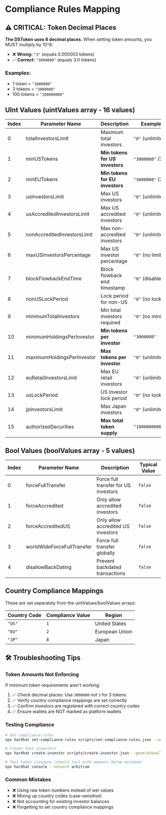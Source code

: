 # Compliance Rules Mapping

## ⚠️ **CRITICAL: Token Decimal Places**

**The DSToken uses 6 decimal places.** When setting token amounts, you MUST multiply by 10^6:

- ❌ **Wrong:** `"3"` (equals 0.000003 tokens)
- ✅ **Correct:** `"3000000"` (equals 3.0 tokens)

### Examples:
- 1 token = `"1000000"`
- 3 tokens = `"3000000"`
- 100 tokens = `"100000000"`

## UInt Values (uintValues array - 16 values)

| Index | Parameter Name | Description | Example Values |
|-------|----------------|-------------|----------------|
| 0 | totalInvestorsLimit | Maximum total investors | `"0"` (unlimited) |
| 1 | minUSTokens | **Min tokens for US investors** | `"3000000"` (3 tokens) |
| 2 | minEUTokens | **Min tokens for EU investors** | `"3000000"` (3 tokens) |
| 3 | usInvestorsLimit | Max US investors | `"0"` (unlimited) |
| 4 | usAccreditedInvestorsLimit | Max US accredited investors | `"0"` (unlimited) |
| 5 | nonAccreditedInvestorsLimit | Max non-accredited investors | `"0"` (unlimited) |
| 6 | maxUSInvestorsPercentage | Max US investor percentage | `"0"` (no limit) |
| 7 | blockFlowbackEndTime | Block flowback end timestamp | `"0"` (disabled) |
| 8 | nonUSLockPeriod | Lock period for non-US | `"0"` (no lock) |
| 9 | minimumTotalInvestors | Min total investors required | `"0"` (no minimum) |
| 10 | minimumHoldingsPerInvestor | **Min tokens per investor** | `"3000000"` |
| 11 | maximumHoldingsPerInvestor | **Max tokens per investor** | `"0"` (unlimited) |
| 12 | euRetailInvestorsLimit | Max EU retail investors | `"0"` (unlimited) |
| 13 | usLockPeriod | US investor lock period | `"0"` (no lock) |
| 14 | jpInvestorsLimit | Max Japan investors | `"0"` (unlimited) |
| 15 | authorizedSecurities | **Max total token supply** | `"1000000000000000000"` |

## Bool Values (boolValues array - 5 values)

| Index | Parameter Name | Description | Typical Value |
|-------|----------------|-------------|---------------|
| 0 | forceFullTransfer | Force full transfer for US investors | `false` |
| 1 | forceAccredited | Only allow accredited investors | `false` |
| 2 | forceAccreditedUS | Only allow accredited US investors | `false` |
| 3 | worldWideForceFullTransfer | Force full transfer globally | `false` |
| 4 | disallowBackDating | Prevent backdated transactions | `false` |

## Country Compliance Mappings

These are set separately from the uintValues/boolValues arrays:

| Country Code | Compliance Value | Region |
|--------------|------------------|---------|
| `"US"` | `1` | United States |
| `"EU"` | `2` | European Union |
| `"JP"` | `8` | Japan |

## 🛠️ Troubleshooting Tips

### Token Amounts Not Enforcing
If minimum token requirements aren't working:
1. ✅ Check decimal places: Use `3000000` not `3` for 3 tokens
2. ✅ Verify country compliance mappings are set correctly
3. ✅ Confirm investors are registered with correct country codes
4. ✅ Ensure wallets are NOT marked as platform wallets

### Testing Compliance
```bash
# Set compliance rules
npx hardhat set-compliance-rules scripts/set-compliance-rules.json --network arbitrum

# Create test investors
npx hardhat create-investor scripts/create-investor.json --generatewallets --network arbitrum

# Test token issuance (should fail with amounts below minimum)
npx hardhat console --network arbitrum
```

### Common Mistakes
- ❌ Using raw token numbers instead of wei values
- ❌ Mixing up country codes (case-sensitive)
- ❌ Not accounting for existing investor balances
- ❌ Forgetting to set country compliance mappings